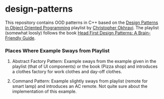 # design-patterns

This repository contains OOD patterns in C++ based on the [Design Patterns in Object Oriented Programming](https://www.youtube.com/playlist?list=PLrhzvIcii6GNjpARdnO4ueTUAVR9eMBpc) playlist by [Christopher Okhravi](https://www.youtube.com/channel/UCbF-4yQQAWw-UnuCd2Azfzg). The playlist (somewhat loosly) follows the book [Head First Design Patterns: A Brain-Friendly Guide](https://www.amazon.com/Head-First-Design-Patterns-Brain-Friendly/dp/0596007124).


### Places Where Example Sways from Playlist

1. Abstract Factory Pattern: Example sways from the example given in the playlist (that of UI components) or the book (Pizza shop) and introduces a clothes factory for work clothes and day-off clothes.

2. Command Pattern: Example slightly sways from playlist (remote for smart lamp) and introduces an AC remote. Not quite sure about the implementation of this example.
